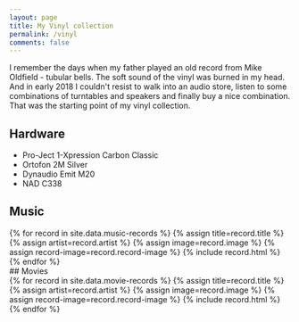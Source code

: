 ```yaml
---
layout: page
title: My Vinyl collection
permalink: /vinyl
comments: false
---
```


I remember the days when my father played an old record from Mike Oldfield - tubular bells. The soft sound of the vinyl was burned in my head. And in early 2018 I couldn't resist to walk into an audio store, listen to some combinations of turntables and speakers and finally buy a nice combination. That was the starting point of my vinyl collection.

## Hardware

- Pro-Ject 1-Xpression Carbon Classic
- Ortofon 2M Silver
- Dynaudio Emit M20
- NAD C338

## Music

<div class="clearfix">
  {% for record in site.data.music-records  %}
    {% assign title=record.title %}
    {% assign artist=record.artist %}
    {% assign image=record.image %}
    {% assign record-image=record.record-image %}
    {% include record.html %}
  {% endfor %}
</div>
## Movies
<div class="clearfix">
  {% for record in site.data.movie-records  %}
    {% assign title=record.title %}
    {% assign artist=record.artist %}
    {% assign image=record.image %}
    {% assign record-image=record.record-image %}
    {% include record.html %}
  {% endfor %}
</div>
